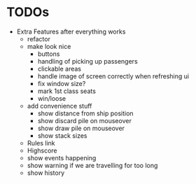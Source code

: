# TODOs

- Extra Features after everything works
  - refactor
  - make look nice
    - buttons
    - handling of picking up passengers
    - clickable areas
    - handle image of screen correctly when refreshing ui
    - fix window size?
    - mark 1st class seats
    - win/loose
  - add convenience stuff
    - show distance from ship position
    - show discard pile on mouseover
    - show draw pile on mouseover
    - show stack sizes
  - Rules link
  - Highscore
  - show events happening
  - show warning if we are travelling for too long
  - show history

